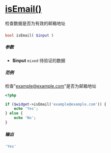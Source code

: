 [isEmail()](http://twinh.github.com/widget/api/isEmail)
=======================================================

检查数据是否为有效的邮箱地址

### 
```php
bool isEmail( $input )
```

##### 参数
* **$input** `mixed` 待验证的数据

##### 范例
检查"example@example.com"是否为邮箱地址
```php
<?php

if ($widget->isEmail('example@example.com')) {
    echo 'Yes';
} else {
    echo 'No';
}
```
##### 输出
```php
'Yes'
```
